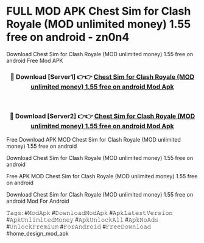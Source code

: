 # FULL MOD APK Chest Sim for Clash Royale (MOD unlimited money) 1.55 free on android - zn0n4
Download Chest Sim for Clash Royale (MOD unlimited money) 1.55 free on android Free Mod APK

<div align="center">
<h3>🔴 Download [Server1] 👉👉 <a href="https://apk-comot.site?title=Chest_Sim_for_Clash_Royale_(MOD_unlimited_money)_1.55_free_on_android">Chest Sim for Clash Royale (MOD unlimited money) 1.55 free on android Mod Apk</a></h3><br>

<h3>🔴 Download [Server2] 👉👉 <a href="https://apk-comot.site?title=Chest_Sim_for_Clash_Royale_(MOD_unlimited_money)_1.55_free_on_android">Chest Sim for Clash Royale (MOD unlimited money) 1.55 free on android Mod Apk</a></h3>
</div>


Free Download APK MOD Chest Sim for Clash Royale (MOD unlimited money) 1.55 free on android

Download Chest Sim for Clash Royale (MOD unlimited money) 1.55 free on android 

Free APK MOD Chest Sim for Clash Royale (MOD unlimited money) 1.55 free on android 

Download Chest Sim for Clash Royale (MOD unlimited money) 1.55 free on android Mod For Android

𝚃𝚊𝚐𝚜: #𝙼𝚘𝚍𝙰𝚙𝚔 #𝙳𝚘𝚠𝚗𝚕𝚘𝚊𝚍𝙼𝚘𝚍𝙰𝚙𝚔 #𝙰𝚙𝚔𝙻𝚊𝚝𝚎𝚜𝚝𝚅𝚎𝚛𝚜𝚒𝚘𝚗 #𝙰𝚙𝚔𝚄𝚗𝚕𝚒𝚖𝚒𝚝𝚎𝚍𝙼𝚘𝚗𝚎𝚢 #𝙰𝚙𝚔𝚄𝚗𝚕𝚘𝚌𝚔𝙰𝚕𝚕 #𝙰𝚙𝚔𝙽𝚘𝙰𝚍𝚜 #𝚄𝚗𝚕𝚘𝚌𝚔𝙿𝚛𝚎𝚖𝚒𝚞𝚖 #𝙵𝚘𝚛𝙰𝚗𝚍𝚛𝚘𝚒𝚍 #𝙵𝚛𝚎𝚎𝙳𝚘𝚠𝚗𝚕𝚘𝚊𝚍 #home_design_mod_apk